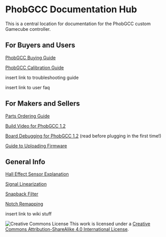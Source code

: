 # PhobGCC Documentation Hub
This is a central location for documentation for the PhobGCC custom Gamecube controller.

## For Buyers and Users

[PhobGCC Buying Guide](https://github.com/PhobGCC/PhobGCC-doc/blob/main/For_Users/Phob_Buying_Guide.md)

[PhobGCC Calibration Guide](https://github.com/PhobGCC/PhobGCC-doc/blob/main/For_Users/Phob_Calibration_Guide_v0.21.md)

insert link to troubleshooting guide

insert link to user faq

## For Makers and Sellers

[Parts Ordering Guide](https://docs.google.com/presentation/d/1oINA7_uTVTVmYVD8K1pJWOuYjSPyhjqsKgl4iAZOqRE/edit?usp=sharing)

[Build Video for PhobGCC 1.2](https://youtu.be/0QmgswFa1cA)

[Board Debugging for PhobGCC 1.2](https://github.com/PhobGCC/PhobGCC-doc/blob/main/For_Makers/Board_Level_Debugging_1.2.md) (read before plugging in the first time!)

[Guide to Uploading Firmware](https://docs.google.com/presentation/d/1Ota8R95K1-LR34Re3XB7BIb7ZzgtDM_iaknYH9k8yRQ/edit#slide=id.g123c73557a7_0_0)

## General Info

[Hall Effect Sensor Explanation](https://github.com/PhobGCC/PhobGCC-doc/blob/main/General_Info/Hall_Effect_Sensors.md)

[Signal Linearization](https://github.com/PhobGCC/PhobGCC-doc/blob/main/General_Info/Signal_Linearization.md)

[Snapback Filter](https://github.com/PhobGCC/PhobGCC-doc/blob/main/General_Info/Snapback_Filter.md)

[Notch Remapping](https://github.com/PhobGCC/PhobGCC-doc/blob/main/General_Info/Notch_Remapping.md)

insert link to wiki stuff

![Creative Commons License](https://i.creativecommons.org/l/by-sa/4.0/88x31.png)
This work is licensed under a [Creative Commons Attribution-ShareAlike 4.0 International License](http://creativecommons.org/licenses/by-sa/4.0/).
